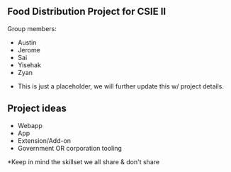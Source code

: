 ## Food Distribution Project for CSIE II

Group members:
- Austin
- Jerome 
- Sai
- Yisehak 
- Zyan

* This is just a placeholder, we will further update this w/ project details.

## Project ideas

- Webapp
- App 
- Extension/Add-on
- Government OR corporation tooling 

*Keep in mind the skillset we all share & don't share